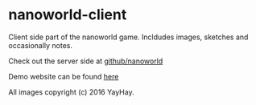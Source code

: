 # nanoworld-client

Client side part of the nanoworld game. Incldudes images, sketches and occasionally notes.

Check out the server side at [github/nanoworld](https://github.com/YayHay/nanoworld)

Demo website can be found [here](http://nanoworld.esy.es)

All images copyright (c) 2016 YayHay.